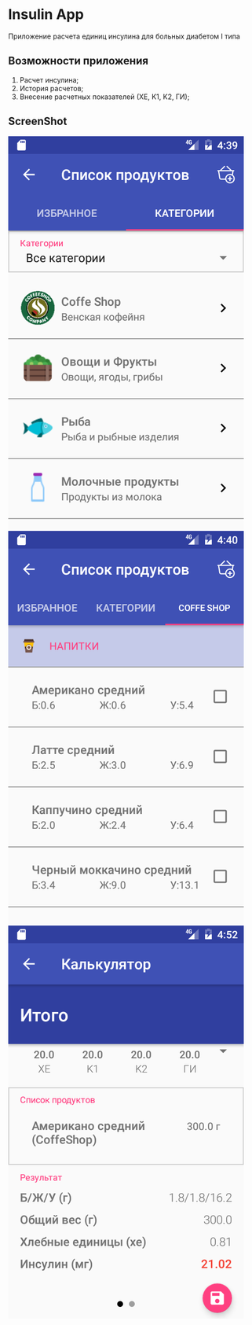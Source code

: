 # Insulin App

Приложение расчета единиц инсулина для больных диабетом I типа




## Возможности приложения
1. Расчет инсулина;
2. История расчетов;
3. Внесение расчетных показателей (ХЕ, K1, K2, ГИ);


## ScreenShot

![](https://github.com/KolinLoures/InsulinApplication/blob/master/screenshots/Screenshot_1476722360.png?raw=true)
![](https://github.com/KolinLoures/InsulinApplication/blob/master/screenshots/Screenshot_1476722410.png?raw=true)
![](https://github.com/KolinLoures/InsulinApplication/blob/master/screenshots/Screenshot_1476723131.png?raw=true)
